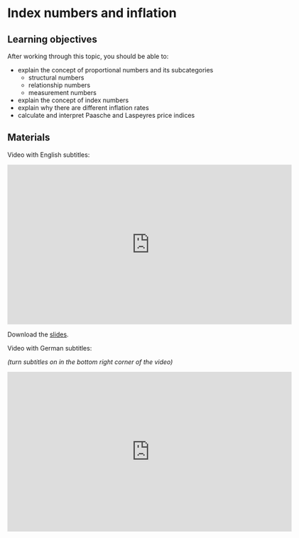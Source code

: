 # Index numbers and inflation

## Learning objectives

After working through this topic, you should be able to:

- explain the concept of proportional numbers and its subcategories
  - structural numbers
  - relationship numbers
  - measurement numbers
- explain the concept of index numbers
- explain why there are different inflation rates
- calculate and interpret Paasche and Laspeyres price indices

## Materials

Video with English subtitles:

<iframe
  src="https://electure.uni-bonn.de/paella7/ui/watch.html?id=XXXXX"
  width="640"
  height="360"
  frameborder="0"
  allowfullscreen
></iframe>

Download the [slides](stats_misc-indices.pdf).

Video with German subtitles:

_(turn subtitles on in the bottom right corner of the video)_

<iframe
  src="https://electure.uni-bonn.de/paella7/ui/watch.html?id=XXXXX"
  width="640"
  height="360"
  frameborder="0"
  allowfullscreen
></iframe>
